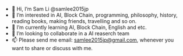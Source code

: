 - 👋 Hi, I’m Sam Li @samlee2015jp
- 👀 I’m interested in AI, Block Chain, programming, philosophy, history, reading books, making friends, travelling and so on.
- 🌱 I’m currently learning AI, Block Chain, English and etc.
- 💞️ I’m looking to collaborate in a AI reaserch team
- 📫 Please send me email: samlee2015jp@gmail.com, whenever you want to share or discuss with me.

<!---
samlee2015jp/samlee2015jp is a ✨ special ✨ repository because its `README.md` (this file) appears on your GitHub profile.
You can click the Preview link to take a look at your changes.
--->
